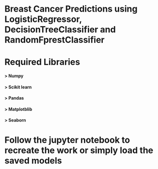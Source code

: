 # Breast Cancer Predictions using LogisticRegressor, DecisionTreeClassifier and RandomFprestClassifier 

# Required Libraries
#### > Numpy
#### > Scikit learn
#### > Pandas
#### > Matplotblib
#### > Seaborn

# Follow the jupyter notebook to recreate the work or simply load the saved models

